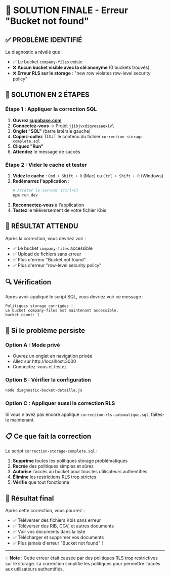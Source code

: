 # 🎯 SOLUTION FINALE - Erreur "Bucket not found"

## ✅ PROBLÈME IDENTIFIÉ

Le diagnostic a révélé que :
- ✅ Le bucket `company-files` existe
- ❌ **Aucun bucket visible avec la clé anonyme** (0 buckets trouvés)
- ❌ **Erreur RLS sur le storage** : "new row violates row-level security policy"

## 🔧 SOLUTION EN 2 ÉTAPES

### Étape 1 : Appliquer la correction SQL

1. **Ouvrez [supabase.com](https://supabase.com)**
2. **Connectez-vous** → Projet `jjibjvxdiqvuseaexivl`
3. **Onglet "SQL"** (barre latérale gauche)
4. **Copiez-collez** TOUT le contenu du fichier `correction-storage-complete.sql`
5. **Cliquez "Run"**
6. **Attendez** le message de succès

### Étape 2 : Vider le cache et tester

1. **Videz le cache** : `Cmd + Shift + R` (Mac) ou `Ctrl + Shift + R` (Windows)
2. **Redémarrez l'application** :
   ```bash
   # Arrêter le serveur (Ctrl+C)
   npm run dev
   ```
3. **Reconnectez-vous** à l'application
4. **Testez** le téléversement de votre fichier Kbis

## 🎉 RÉSULTAT ATTENDU

Après la correction, vous devriez voir :
- ✅ Le bucket `company-files` accessible
- ✅ Upload de fichiers sans erreur
- ✅ Plus d'erreur "Bucket not found"
- ✅ Plus d'erreur "row-level security policy"

## 🔍 Vérification

Après avoir appliqué le script SQL, vous devriez voir ce message :
```
Politiques storage corrigées !
Le bucket company-files est maintenant accessible.
bucket_count: 1
```

## 🚨 Si le problème persiste

### Option A : Mode privé
- Ouvrez un onglet en navigation privée
- Allez sur http://localhost:3000
- Connectez-vous et testez

### Option B : Vérifier la configuration
```bash
node diagnostic-bucket-detaille.js
```

### Option C : Appliquer aussi la correction RLS
Si vous n'avez pas encore appliqué `correction-rls-automatique.sql`, faites-le maintenant.

## 📋 Ce que fait la correction

Le script `correction-storage-complete.sql` :

1. **Supprime** toutes les politiques storage problématiques
2. **Recrée** des politiques simples et sûres
3. **Autorise** l'accès au bucket pour tous les utilisateurs authentifiés
4. **Élimine** les restrictions RLS trop strictes
5. **Vérifie** que tout fonctionne

## 🎯 Résultat final

Après cette correction, vous pourrez :
- ✅ Téléverser des fichiers Kbis sans erreur
- ✅ Téléverser des RIB, CGV, et autres documents
- ✅ Voir vos documents dans la liste
- ✅ Télécharger et supprimer vos documents
- ✅ Plus jamais d'erreur "Bucket not found" !

---

💡 **Note** : Cette erreur était causée par des politiques RLS trop restrictives sur le storage. La correction simplifie les politiques pour permettre l'accès aux utilisateurs authentifiés. 
